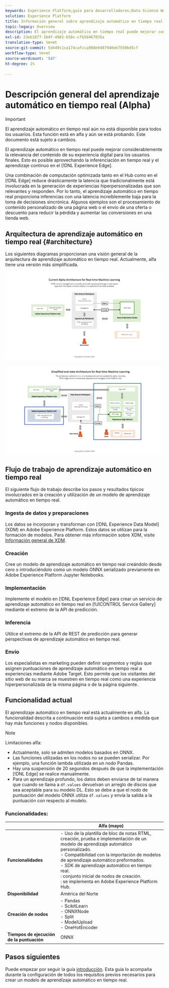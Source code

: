 ```yaml
---
keywords: Experience Platform;guía para desarrolladores;Data Science Workspace;temas populares;aprendizaje automático en tiempo real;
solution: Experience Platform
title: Información general sobre aprendizaje automático en tiempo real
topic-legacy: Overview
description: El aprendizaje automático en tiempo real puede mejorar considerablemente la relevancia del contenido de su experiencia digital para los usuarios finales. Esto es posible gracias al uso de inferencias en tiempo real y aprendizaje continuo en Experience Edge.
exl-id: 23eb1877-1bdf-4982-b58c-cfb58467035a
translation-type: tm+mt
source-git-commit: 5d449c1ca174cafcca988e9487940eb7550bd5cf
workflow-type: tm+mt
source-wordcount: '547'
ht-degree: 1%

---
```


# Descripción general del aprendizaje automático en tiempo real (Alpha)

>[!IMPORTANT]
>
>El aprendizaje automático en tiempo real aún no está disponible para todos los usuarios. Esta función está en alfa y aún se está probando. Este documento está sujeto a cambios.

El aprendizaje automático en tiempo real puede mejorar considerablemente la relevancia del contenido de su experiencia digital para los usuarios finales. Esto es posible aprovechando la inferenciación en tiempo real y el aprendizaje continuo en el [!DNL Experience Edge].

Una combinación de computación optimizada tanto en el Hub como en el [!DNL Edge] reduce drásticamente la latencia que tradicionalmente está involucrada en la generación de experiencias hiperpersonalizadas que son relevantes y responden. Por lo tanto, el aprendizaje automático en tiempo real proporciona inferencias con una latencia increíblemente baja para la toma de decisiones sincrónica. Algunos ejemplos son el procesamiento de contenido personalizado de una página web o el envío de una oferta o descuento para reducir la pérdida y aumentar las conversiones en una tienda web.

## Arquitectura de aprendizaje automático en tiempo real {#architecture}

Los siguientes diagramas proporcionan una visión general de la arquitectura de aprendizaje automático en tiempo real. Actualmente, alfa tiene una versión más simplificada.

![arco alfa](../images/rtml/alpha-arch.png)

![Información general simplificada](../images/rtml/end-to-end-arch.png)

## Flujo de trabajo de aprendizaje automático en tiempo real

El siguiente flujo de trabajo describe los pasos y resultados típicos involucrados en la creación y utilización de un modelo de aprendizaje automático en tiempo real.

### Ingesta de datos y preparaciones

Los datos se incorporan y transforman con [!DNL Experience Data Model] (XDM) en Adobe Experience Platform. Estos datos se utilizan para la formación de modelos. Para obtener más información sobre XDM, visite [Información general de XDM](../../xdm/home.md).

### Creación

Cree un modelo de aprendizaje automático en tiempo real creándolo desde cero o introduciéndolo como un modelo ONNX serializado previamente en Adobe Experience Platform Jupyter Notebooks.

### Implementación

Implemente el modelo en [!DNL Experience Edge] para crear un servicio de aprendizaje automático en tiempo real en [!UICONTROL Service Gallery] mediante el extremo de la API de predicción.

### Inferencia

Utilice el extremo de la API de REST de predicción para generar perspectivas de aprendizaje automático en tiempo real.

### Envío

Los especialistas en marketing pueden definir segmentos y reglas que asignen puntuaciones de aprendizaje automático en tiempo real a experiencias mediante Adobe Target. Esto permite que los visitantes del sitio web de su marca se muestren en tiempo real como una experiencia hiperpersonalizada de la misma página o de la página siguiente.

## Funcionalidad actual

El aprendizaje automático en tiempo real está actualmente en alfa. La funcionalidad descrita a continuación está sujeta a cambios a medida que hay más funciones y nodos disponibles.

>[!NOTE]
>
> Limitaciones alfa:
> - Actualmente, solo se admiten modelos basados en ONNX.
> - Las funciones utilizadas en los nodos no se pueden serializar. Por ejemplo, una función lambda utilizada en un nodo Pandas.
> - Hay una suspensión de 20 segundos después de que la implementación [!DNL Edge] se realice manualmente.
> - Para un aprendizaje profundo, los datos deben enviarse de tal manera que cuando se llama a `df.values` devuelvan un arreglo de discos que sea aceptable para su modelo DL. Esto se debe a que el nodo de puntuación del modelo ONNX utiliza `df.values` y envía la salida a la puntuación con respecto al modelo.



### Funcionalidades:

|  | Alfa (mayo) |
| --- | --- |
| **Funcionalidades** | - Uso de la plantilla de bloc de notas RTML, creación, prueba e implementación de un modelo de aprendizaje automático personalizado. <br> - Compatibilidad con la importación de modelos de aprendizaje automático preformados. <br> - SDK de aprendizaje automático en tiempo real. <br> : conjunto inicial de nodos de creación. <br> : se implementa en Adobe Experience Platform Hub. |
| **Disponibilidad** | América del Norte |
| **Creación de nodos** | - Pandas <br> - ScikitLearn <br> - ONNXNode <br> - Split <br> - ModelUpload <br> - OneHotEncoder |
| **Tiempos de ejecución de la puntuación** | ONNX |

## Pasos siguientes

Puede empezar por seguir la guía [introducción](./getting-started.md). Esta guía lo acompaña durante la configuración de todos los requisitos previos necesarios para crear un modelo de aprendizaje automático en tiempo real.
